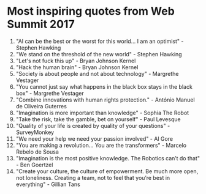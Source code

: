 # Most inspiring quotes from Web Summit 2017

1. "AI can be the best or the worst for this world... I am an optimist" - Stephen Hawking
2. "We stand on the threshold of the new world" - Stephen Hawking
3. "Let's not fuck this up" - Bryan Johnson Kernel
4. "Hack the human brain" - Bryan Johnson Kernel
5. "Society is about people and not about technology" - Margrethe Vestager
6. "You cannot just say what happens in the black box stays in the black box" - Margrethe Vestager
7. "Combine innovations with human rights protection." - António Manuel de Oliveira Guterres
8. "Imagination is more important than knowledge" - Sophia The Robot
9. "Take the risk, take the gamble, bet on yourself" - Paul Levesque
10. "Quality of your life is created by quality of your questions" - SurveyMonkey
11. "We need your help we need your passion involved" - Al Gore
12. "You are making a revolution... You are the transformers" - Marcelo Rebelo de Sousa
13. "Imagination is the most positive knowledge. The Robotics can’t do that" - Ben Goertzel
14. "Create your culture, the culture of empowerment. Be much more open, not loneliness. Creating a team, not to feel that you’re best in everything" - Gillian Tans
